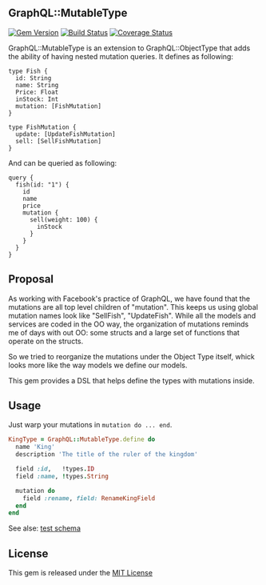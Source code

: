 ## GraphQL::MutableType

[![Gem Version](https://badge.fury.io/rb/graphql-mutable_type.svg)](https://badge.fury.io/rb/graphql-mutable_type)
[![Build Status](https://travis-ci.org/TapasTech/graphql-mutable_type.svg?branch=master)](https://travis-ci.org/TapasTech/graphql-mutable_type)
[![Coverage Status](https://coveralls.io/repos/github/TapasTech/graphql-mutable_type/badge.svg?branch=master)](https://coveralls.io/github/TapasTech/graphql-mutable_type?branch=master)

GraphQL::MutableType is an extension to GraphQL::ObjectType that adds the ability of having nested mutation queries.
It defines as following:

```
type Fish {
  id: String
  name: String
  Price: Float
  inStock: Int
  mutation: [FishMutation]
}
```

```
type FishMutation {
  update: [UpdateFishMutation]
  sell: [SellFishMutation]
}
```

And can be queried as following:

```
query {
  fish(id: "1") {
    id
    name
    price
    mutation {
      sell(weight: 100) {
        inStock
      }
    }
  }
}
```

## Proposal

As working with Facebook's practice of GraphQL, we have found that the mutations are all top level children of "mutation". This keeps us using global mutation names look like "SellFish", "UpdateFish". While all the models and services are coded in the OO way, the organization of mutations reminds me of days with out OO: some structs and a large set of functions that operate on the structs.

So we tried to reorganize the mutations under the Object Type itself, whick looks more like the way models we define our models.

This gem provides a DSL that helps define the types with mutations inside.

## Usage

Just warp your mutations in ```mutation do ... end```.

```ruby
KingType = GraphQL::MutableType.define do
  name 'King'
  description 'The title of the ruler of the kingdom'

  field :id,   !types.ID
  field :name, !types.String

  mutation do
    field :rename, field: RenameKingField
  end
end
```

See alse: [test schema](spec/support/francia_kings_app.rb)

## License

This gem is released under the [MIT License](MIT-LICENSE)